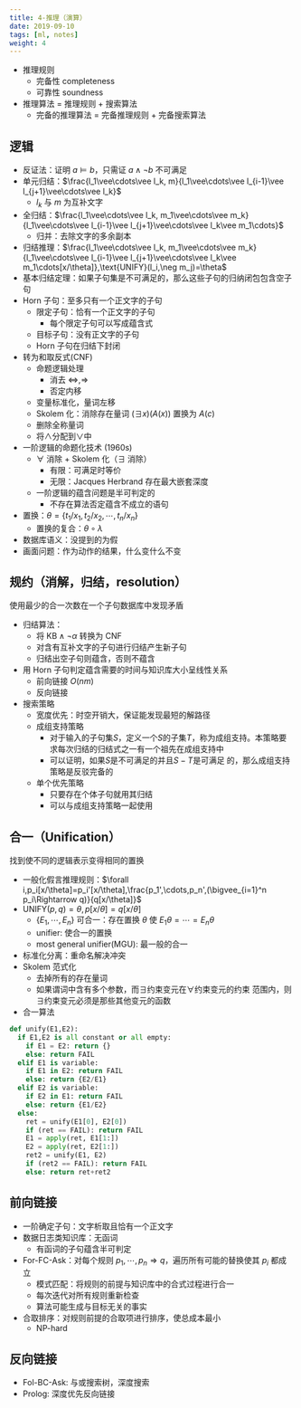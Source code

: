 ```yaml
---
title: 4-推理（演算）
date: 2019-09-10
tags: [ml, notes]
weight: 4
---
```


* 推理规则
  * 完备性 completeness
  * 可靠性 soundness
* 推理算法 = 推理规则 + 搜索算法
  * 完备的推理算法 = 完备推理规则 + 完备搜索算法

## 逻辑

* 反证法：证明 $a\vDash b$，只需证 $a\wedge\neg b$ 不可满足
* 单元归结：$\frac{l_1\vee\cdots\vee l_k, m}{l_1\vee\cdots\vee l_{i-1}\vee l_{j+1}\vee\cdots\vee l_k}$
  * $l_k$ 与 $m$ 为互补文字
* 全归结：$\frac{l_1\vee\cdots\vee l_k, m_1\vee\cdots\vee m_k}{l_1\vee\cdots\vee l_{i-1}\vee l_{j+1}\vee\cdots\vee l_k\vee m_1\cdots}$
  * 归并：去除文字的多余副本
* 归结推理：$\frac{l_1\vee\cdots\vee l_k, m_1\vee\cdots\vee m_k}{l_1\vee\cdots\vee l_{i-1}\vee l_{j+1}\vee\cdots\vee l_k\vee m_1\cdots[x/\theta]},\text{UNIFY}(l_i,\neg m_j)=\theta$
* 基本归结定理：如果子句集是不可满足的，那么这些子句的归纳闭包包含空子句
* Horn 子句：至多只有一个正文字的子句
  * 限定子句：恰有一个正文字的子句
    * 每个限定子句可以写成蕴含式
  * 目标子句：没有正文字的子句
  * Horn 子句在归结下封闭
* 转为和取反式(CNF)
  * 命题逻辑处理
    * 消去 $\Leftrightarrow,\Rightarrow$
    * 否定内移
  * 变量标准化，量词左移
  * Skolem 化：消除存在量词 $(\exists x)(A(x))$ 置换为 $A(c)$
  * 删除全称量词
  * 将$\wedge$分配到$\vee$中
* 一阶逻辑的命题化技术 (1960s)
  * $\forall$ 消除 + Skolem 化（$\exists$ 消除）
    * 有限：可满足时等价
    * 无限：Jacques Herbrand 存在最大嵌套深度
  * 一阶逻辑的蕴含问题是半可判定的
    * 不存在算法否定蕴含不成立的语句
* 置换：$\theta=\{t_1/x_1,t_2/x_2,\cdots,t_n/x_n\}$
  * 置换的复合：$\theta\circ\lambda$
* 数据库语义：没提到的为假
* 画面问题：作为动作的结果，什么变什么不变

## 规约（消解，归结，resolution）

使用最少的合一次数在一个子句数据库中发现矛盾

* 归结算法：
  * 将 $\text{KB}\wedge\neg \alpha$ 转换为 CNF
  * 对含有互补文字的子句进行归结产生新子句
  * 归结出空子句则蕴含，否则不蕴含
* 用 Horn 子句判定蕴含需要的时间与知识库大小呈线性关系
  * 前向链接 $O(nm)$
  * 反向链接
* 搜索策略
  * 宽度优先：时空开销大，保证能发现最短的解路径
  * 成组支持策略
    * 对于输入的子句集$S$，定义一个$S$的子集$T$，称为成组支持。本策略要求每次归结的归结式之一有一个祖先在成组支持中
    * 可以证明，如果$S$是不可满足的并且$S-T$是可满足 的，那么成组支持策略是反驳完备的
  * 单个优先策略
    * 只要存在个体子句就用其归结
    * 可以与成组支持策略一起使用

## 合一（Unification）

找到使不同的逻辑表示变得相同的置换

* 一般化假言推理规则：$\forall i,p_i[x/\theta]=p_i'[x/\theta],\frac{p_1',\cdots,p_n',(\bigvee_{i=1}^n p_i\Rightarrow q)}{q[x/\theta]}$
* $\text{UNIFY}(p,q)=\theta,p[x/\theta]=q[x/\theta]$
  * $\{E_1,\cdots,E_n\}$ 可合一：存在置换 $\theta$ 使 $E_1\theta=\cdots=E_n\theta$
  * unifier: 使合一的置换
  * most general unifier(MGU): 最一般的合一
* 标准化分离：重命名解决冲突
* Skolem 范式化
  * 去掉所有的存在量词
  * 如果谓词中含有多个参数，而$\exists$约束变元在$\forall$约束变元的约束 范围内，则$\exists$约束变元必须是那些其他变元的函数
* 合一算法

```python
def unify(E1,E2):
  if E1,E2 is all constant or all empty:
    if E1 = E2: return {}
    else: return FAIL
  elif E1 is variable:
    if E1 in E2: return FAIL
    else: return {E2/E1}
  elif E2 is variable:
    if E2 in E1: return FAIL
    else: return {E1/E2}
  else:
    ret = unify(E1[0], E2[0])
    if (ret == FAIL): return FAIL
    E1 = apply(ret, E1[1:])
    E2 = apply(ret, E2[1:])
    ret2 = unify(E1, E2)
    if (ret2 == FAIL): return FAIL
    else: return ret+ret2
```

## 前向链接

* 一阶确定子句：文字析取且恰有一个正文字
* 数据日志类知识库：无函词
  * 有函词的子句蕴含半可判定
* For-FC-Ask：对每个规则 $p_1,\cdots,p_n\Rightarrow q$，遍历所有可能的替换使其 $p_i$ 都成立
  * 模式匹配：将规则的前提与知识库中的合式过程进行合一
  * 每次迭代对所有规则重新检查
  * 算法可能生成与目标无关的事实
* 合取排序：对规则前提的合取项进行排序，使总成本最小
  * NP-hard

## 反向链接

* Fol-BC-Ask: 与或搜索树，深度搜索
* Prolog: 深度优先反向链接
